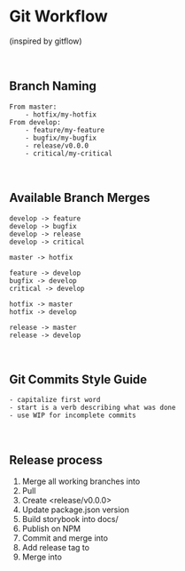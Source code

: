 # Git Workflow
(inspired by gitflow)

<br>

## Branch Naming
```
From master:
    - hotfix/my-hotfix
From develop:
    - feature/my-feature
    - bugfix/my-bugfix
    - release/v0.0.0
    - critical/my-critical
```
<br>


## Available Branch Merges
```
develop -> feature
develop -> bugfix
develop -> release
develop -> critical

master -> hotfix

feature -> develop
bugfix -> develop
critical -> develop

hotfix -> master
hotfix -> develop

release -> master
release -> develop
```
<br>


## Git Commits Style Guide
```
- capitalize first word
- start is a verb describing what was done
- use WIP for incomplete commits
```
<br>


## Release process
1. Merge all working branches into <develop>
2. Pull <develop>
3. Create <release/v0.0.0>
4. Update package.json version
5. Build storybook into docs/
6. Publish on NPM
7. Commit and merge into <master>
8. Add release tag to <master>
9. Merge <master> into <develop>

